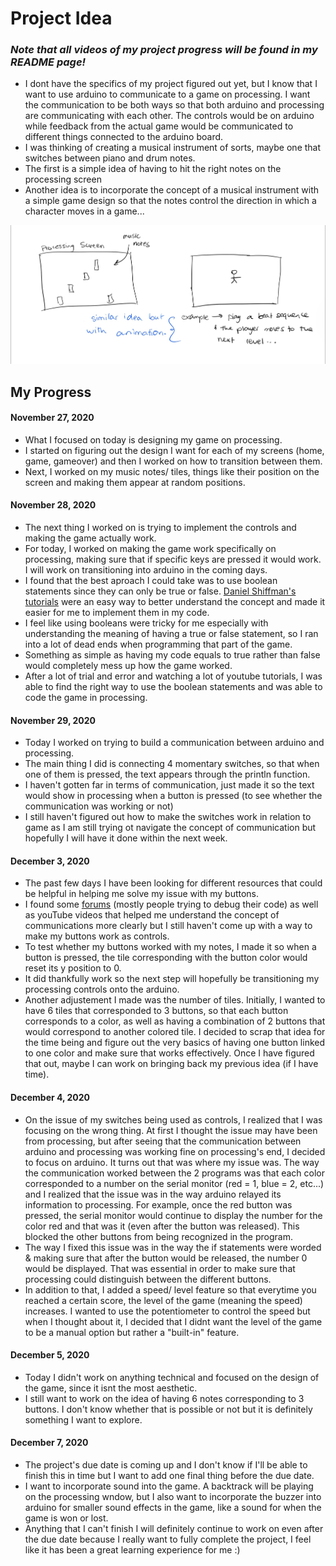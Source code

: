 # Project Idea


### *Note that all videos of my project progress will be found in my README page!*

- I dont have the specifics of my project figured out yet, but I know that I want to use arduino to communicate to a game on processing. I want the communication to be both ways so that both arduino and processing are communicating with each other. The controls would be on arduino while feedback from the actual game would be communicated to different things connected to the arduino board. 
- I was thinking of creating a musical instrument of sorts, maybe one that switches between piano and drum notes.
- The first is a simple idea of having to hit the right notes on the processing screen 
-  Another idea is to incorporate the concept of a musical instrument with a simple game design so that the notes control the direction in which a character moves in a game... 

![](media/ProjectBrainstorm.jpg)


## My Progress

#### November 27, 2020

- What I focused on today is designing my game on processing. 
- I started on figuring out the design I want for each of my screens (home, game, gameover) and then I worked on how to transition between them.
- Next, I worked on my music notes/ tiles, things like their position on the screen and making them appear at random positions.

#### November 28, 2020
- The next thing I worked on is trying to implement the controls and making the game actually work. 
- For today, I worked on making the game work specifically on processing, making sure that if specific keys are pressed it would work. I will work on transitioning into arduino in the coming days.
- I found that the best aproach I could take was to use boolean statements since they can only be true or false. [Daniel Shiffman's tutorials](https://www.youtube.com/watch?v=_NJqfZUQ3i4) were an easy way to better understand the concept and made it easier for me to implement them in my code. 
- I feel like using booleans were tricky for me especially with understanding the meaning of having a true or false statement, so I ran into a lot of dead ends when programming that part of the game.
- Something as simple as having my code equals to true rather than false would completely mess up how the game worked.
- After a lot of trial and error and watching a lot of youtube tutorials, I was able to find the right way to use the boolean statements and was able to code the game in processing. 

#### November 29, 2020
- Today I worked on trying to build a communication between arduino and processing.
- The main thing I did is connecting 4 momentary switches, so that when one of them is pressed, the text appears through the println function.
- I haven't gotten far in terms of communication, just made it so the text would show in processing when a button is pressed (to see whether the communication was working or not)
- I still haven't figured out how to make the switches work in relation to game as I am still trying ot navigate the concept of communication but hopefully I will have it done within the next week. 

#### December 3, 2020
- The past few days I have been looking for different resources that could be helpful in helping me solve my issue with my buttons. 
- I found some [forums](https://forum.processing.org/two/discussion/11076/processing-arduino-buttons) (mostly people trying to debug their code) as well as youTube videos that helped me understand the concept of communications more clearly but I still haven't come up with a way to make my buttons work as controls. 
- To test whether my buttons worked with my notes, I made it so when a button is pressed, the tile corresponding with the button color would reset its y position to 0.
- It did thankfully work so the next step will hopefully be transitioning my processing controls onto the arduino.
- Another adjustement I made was the number of tiles. Initially, I wanted to have 6 tiles that corresponded to 3 buttons, so that each button corresponds to a color, as well as having a combination of 2 buttons that would correspond to another colored tile. I decided to scrap that idea for the time being and figure out the very basics of having one button linked to one color and make sure that works effectively. Once I have figured that out, maybe I can work on bringing back my previous idea (if I have time).

#### December 4, 2020
- On the issue of my switches being used as controls, I realized that I was focusing on the wrong thing. At first I thought the issue may have been from processing, but after seeing that the communication between arduino and processing was working fine on processing's end, I decided to focus on arduino. It turns out that was where my issue was. The way the communication worked between the 2 programs was that each color corresponded to a number on the serial monitor (red = 1, blue = 2, etc...) and I realized that the issue was in the way arduino relayed its information to processing. For example, once the red button was pressed, the serial monitor would continue to display the number for the color red and that was it (even after the button was released). This blocked the other buttons from being recognized in the program. 
- The way I fixed this issue was in the way the if statements were worded & making sure that after the button would be released, the number 0 would be displayed. That was essential in order to make sure that processing could distinguish between the different buttons. 
- In addition to that, I added a speed/ level feature so that everytime you reached a certain score, the level of the game (meaning the speed) increases. I wanted to use the potentiometer to control the speed but when I thought about it, I decided that I didnt want the level of the game to be a manual option but rather a "built-in" feature. 

#### December 5, 2020
- Today I didn't work on anything technical and focused on the design of the game, since it isnt the most aesthetic. 
- I still want to work on the idea of having 6 notes corresponding to 3 buttons. I don't know whether that is possible or not but it is definitely something I want to explore. 

#### December 7, 2020
- The project's due date is coming up and I don't know if I'll be able to finish this in time but I want to add one final thing before the due date.
- I want to incorporate sound into the game. A backtrack will be playing on the processing wndow, but I also want to incorporate the buzzer into arduino for smaller sound effects in the game, like a sound for when the game is won or lost. 
- Anything that I can't finish I will definitely continue to work on even after the due date because I really want to fully complete the project, I feel like it has been a great learning experience for me :)
